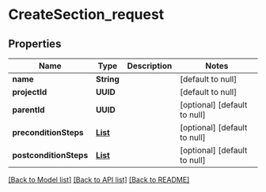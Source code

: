 # CreateSection_request
## Properties

| Name | Type | Description | Notes |
|------------ | ------------- | ------------- | -------------|
| **name** | **String** |  | [default to null] |
| **projectId** | **UUID** |  | [default to null] |
| **parentId** | **UUID** |  | [optional] [default to null] |
| **preconditionSteps** | [**List**](StepPutModel.md) |  | [optional] [default to null] |
| **postconditionSteps** | [**List**](StepPutModel.md) |  | [optional] [default to null] |

[[Back to Model list]](../README.md#documentation-for-models) [[Back to API list]](../README.md#documentation-for-api-endpoints) [[Back to README]](../README.md)

